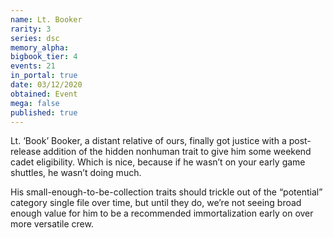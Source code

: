 ```yaml
---
name: Lt. Booker
rarity: 3
series: dsc
memory_alpha:
bigbook_tier: 4
events: 21
in_portal: true
date: 03/12/2020
obtained: Event
mega: false
published: true
---
```


Lt. ‘Book’ Booker, a distant relative of ours, finally got justice with a post-release addition of the hidden nonhuman trait to give him some weekend cadet eligibility. Which is nice, because if he wasn’t on your early game shuttles, he wasn’t doing much.

His small-enough-to-be-collection traits should trickle out of the “potential” category single file over time, but until they do, we’re not seeing broad enough value for him to be a recommended immortalization early on over more versatile crew.
